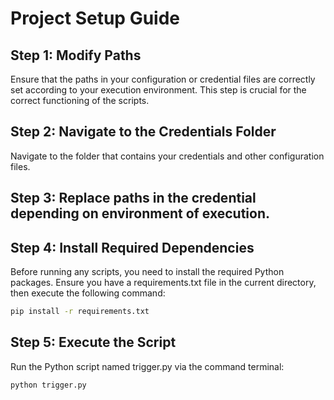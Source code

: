 # Project Setup Guide

## Step 1: Modify Paths
Ensure that the paths in your configuration or credential files are correctly set according to your execution environment. This step is crucial for the correct functioning of the scripts.

## Step 2: Navigate to the Credentials Folder
Navigate to the folder that contains your credentials and other configuration files.

## Step 3: Replace paths in the credential depending on environment of execution.

## Step 4: Install Required Dependencies
Before running any scripts, you need to install the required Python packages. Ensure you have a requirements.txt file in the current directory, then execute the following command:

```bash
pip install -r requirements.txt
```

## Step 5: Execute the Script
Run the Python script named trigger.py via the command terminal:

```python
python trigger.py
```